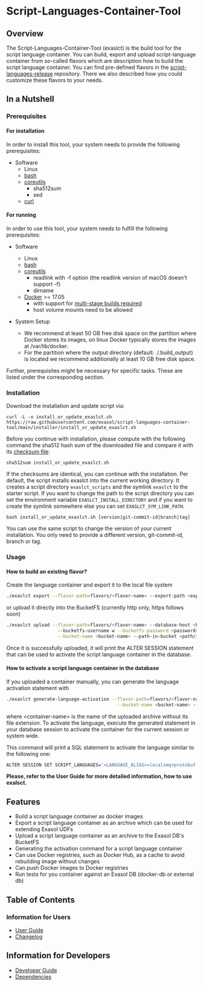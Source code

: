 # Script-Languages-Container-Tool

## Overview

The Script-Languages-Container-Tool (exaslct) is the build tool for the script language container.
You can build, export and upload script-language container from so-called flavors 
which are description how to build the script language container. You can find pre-defined flavors 
in the [script-languages-release](https://github.com/exasol/script-languages-release) repository. 
There we also described how you could customize these flavors to your needs.

## In a Nutshell

### Prerequisites

#### For installation

In order to install this tool, your system needs to provide 
the following prerequisites:

* Software
    * Linux
    * [bash](https://www.gnu.org/software/bash/)
    * [coreutils](https://www.gnu.org/software/coreutils/)
      * sha512sum
      * sed
    * [curl](https://curl.se/)

#### For running

In order to use this tool, your system needs to fulfill the following prerequisites:

* Software
    * Linux
    * [bash](https://www.gnu.org/software/bash/)
    * [coreutils](https://www.gnu.org/software/coreutils/)
      * readlink with -f option (the readlink version of macOS doesn't support -f)
      * dirname
    * [Docker](https://docs.docker.com/) >= 17.05 
      * with support for [multi-stage builds required](https://docs.docker.com/develop/develop-images/multistage-build/)
      * host volume mounts need to be allowed
    
* System Setup  
    * We recommend at least 50 GB free disk space on the partition 
      where Docker stores its images, on linux Docker typically stores 
      the images at /var/lib/docker.
    * For the partition where the output directory (default: ./.build_output)
      is located we recommend additionally at least 10 GB free disk space.

Further, prerequisites might be necessary for specific tasks. These are listed under the corresponding section.

### Installation

Download the installation and update script via:

```
curl -L -o install_or_update_exaslct.sh https://raw.githubusercontent.com/exasol/script-languages-container-tool/main/installer/install_or_update_exaslct.sh
```

Before you continue with installation, please compute with the following command 
the sha512 hash sum of the downloaded file and compare it with its 
[checksum file](installer/checksums/install_or_update_exaslct.sh.sha512sum):

```
sha512sum install_or_update_exaslct.sh
```

If the checksums are identical, you can continue with the installation. 
Per default, the script installs exaslct into the current working directory.
It creates a script directory `exaslct_scripts` and the symlink `exaslct`
to the starter script. If you want to change the path to the script directory 
you can set the environment variable `EXASLCT_INSTALL_DIRECTORY` and 
if you want to create the symlink somewhere else you can set `EXASLCT_SYM_LINK_PATH`.  

```
bash install_or_update_exaslct.sh [version|git-commit-id|branch|tag] 
```

You can use the same script to change the version of your current installation.
You only need to provide a different version, git-commit-id, branch or tag. 

### Usage

#### How to build an existing flavor?

Create the language container and export it to the local file system

```bash
./exaslct export --flavor-path=flavors/<flavor-name> --export-path <export-path>
```

or upload it directly into the BucketFS (currently http only, https follows soon)

```bash
./exaslct upload --flavor-path=flavors/<flavor-name> --database-host <hostname-or-ip> --bucketfs-port <port> \ 
                   --bucketfs-username w --bucketfs-password <password>  --bucketfs-name <bucketfs-name> \
                   --bucket-name <bucket-name> --path-in-bucket <path/in/bucket>
```

Once it is successfully uploaded, it will print the ALTER SESSION statement
that can be used to activate the script language container in the database.

#### How to activate a script language container in the database

If you uploaded a container manually, you can generate the language activation statement with

```bash
./exaslct generate-language-activation --flavor-path=flavors/<flavor-name> --bucketfs-name <bucketfs-name> \
                                         --bucket-name <bucket-name> --path-in-bucket <path/in/bucket> --container-name <container-name>
```

where \<container-name> is the name of the uploaded archive without its file extension. To activate the language, execute the generated statement in your database session to activate the container for the current session or system wide.

This command will print a SQL statement to activate the language similar to the following one:

```bash
ALTER SESSION SET SCRIPT_LANGUAGES='<LANGUAGE_ALIAS>=localzmq+protobuf:///<bucketfs-name>/<bucket-name>/<path-in-bucket>/<container-name>?lang=<language>#buckets/<bucketfs-name>/<bucket-name>/<path-in-bucket>/<container-name>/exaudf/exaudfclient[_py3]';
```

**Please, refer to the User Guide for more detailed information, how to use exalsct.**

## Features

* Build a script language container as docker images
* Export a script language container as an archive which can be used for extending Exasol UDFs
* Upload a script language container as an archive to the Exasol DB's BucketFS
* Generating the activation command for a script language container
* Can use Docker registries, such as Docker Hub, as a cache to avoid rebuilding image without changes
* Can push Docker images to Docker registries
* Run tests for you container against an Exasol DB (docker-db or external db)

## Table of Contents

### Information for Users

* [User Guide](doc/user_guide/user_guide.md)
* [Changelog](doc/changes/changelog.md)

## Information for Developers

* [Developer Guide](doc/developer_guide/developer_guide.md)
* [Dependencies](doc/dependencies.md)